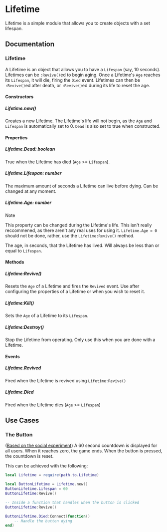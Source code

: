 # Lifetime
Lifetime is a simple module that allows you to create objects with a set lifespan.

## Documentation
### Lifetime
A Lifetime is an object that allows you to have a `Lifespan` (say, 10 seconds). Lifetimes can be `:Revive()`ed to begin aging. Once a Lifetime's `Age` reaches its `Lifespan`, it will die, firing the `Died` event. Lifetimes can then be `:Revive()`ed after death, or `:Revive()`ed during its life to reset the age.

#### Constructors
##### Lifetime.new()
Creates a new Lifetime. The Lifetime's life will not begin, as the `Age` and `Lifespan` is automatically set to 0. `Dead` is also set to true when constructed.

#### Properties
##### Lifetime.Dead: boolean
True when the Lifetime has died (`Age` >= `Lifespan`).

##### Lifetime.Lifespan: number
The maximum amount of seconds a Lifetime can live before dying. Can be changed at any moment.

##### Lifetime.Age: number
> [!NOTE]
> This property can be changed during the Lifetime's life. This isn't really reccommened, as there aren't any real uses for using it.
> `Lifetime.Age = 0` should not be done, rather, use the `Lifetime:Revive()` method.

The age, in seconds, that the Lifetime has lived. Will always be less than or equal to `Lifespan`.

#### Methods
##### Lifetime:Revive()
Resets the `Age` of a Lifetime and fires the `Revived` event. Use after configuring the properties of a Lifetime or when you wish to reset it.

##### Lifetime:Kill()
Sets the `Age` of a Lifetime to its `Lifespan`.

##### Lifetime:Destroy()
Stop the Lifetime from operating. Only use this when you are done with a Lifetime.

#### Events
##### Lifetime.Revived
Fired when the Lifetime is revived using `Lifetime:Revive()`

##### Lifetime.Died
Fired when the Lifetime dies (`Age` >= `Lifespan`)
## Use Cases

### The Button
([Based on the social experiment](https://en.wikipedia.org/wiki/The_Button_(Reddit)))
A 60 second countdown is displayed for all users. When it reaches zero, the game ends. When the button is pressed, the countdown is reset.

This can be achieved with the following:
```lua
local Lifetime = require(path.to.Lifetime)

local ButtonLifetime = Lifetime.new()
ButtonLifetime.Lifespan = 60
ButtonLifetime:Revive()

-- Inside a function that handles when the button is clicked
ButtonLifetime:Revive()

ButtonLifetime.Died:Connect(function()
	-- Handle the button dying
end)
```
